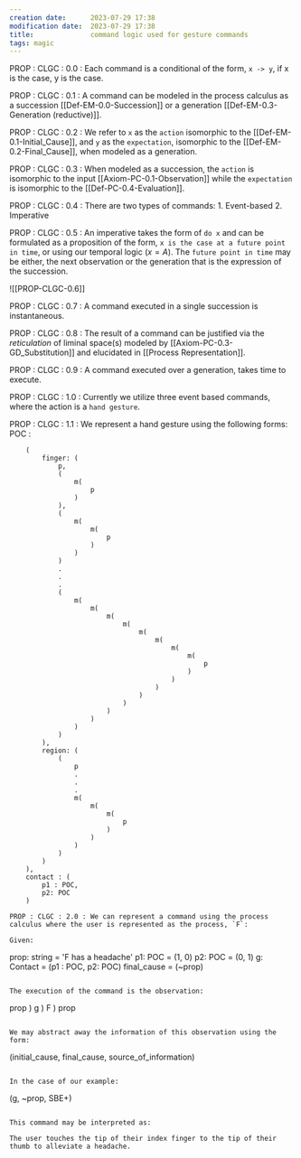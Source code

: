 ```yaml
---
creation date:		2023-07-29 17:38
modification date:	2023-07-29 17:38
title: 				command logic used for gesture commands
tags: magic
---
```

PROP : CLGC : 0.0 : Each command is a conditional of the form, `x -> y`, if x is the case, y is the case.

PROP : CLGC : 0.1 : A command can be modeled in the process calculus as a succession [[Def-EM-0.0-Succession]] or a generation [[Def-EM-0.3-Generation (reductive)]].

PROP : CLGC : 0.2 : We refer to `x` as the `action` isomorphic to the [[Def-EM-0.1-Initial_Cause]], and `y` as the `expectation`, isomorphic to the [[Def-EM-0.2-Final_Cause]], when modeled as a generation. 

PROP : CLGC : 0.3 : When modeled as a succession, the `action` is isomorphic to the input [[Axiom-PC-0.1-Observation]] while the `expectation` is isomorphic to the [[Def-PC-0.4-Evaluation]].

PROP : CLGC : 0.4 : There are two types of commands:
	1. Event-based
	2. Imperative

PROP : CLGC : 0.5 : An imperative takes the form of `do x` and can be formulated as a proposition of the form,  `x is the case at a future point in time`, or using our temporal logic $(x = A)$. The `future point in time` may be either, the next observation or the generation that is the expression of the succession. 

![[PROP-CLGC-0.6]]

PROP : CLGC : 0.7 : A command executed in a single succession is instantaneous.

PROP : CLGC : 0.8 : The result of a command can be justified via the $reticulation$ of liminal space(s) modeled by [[Axiom-PC-0.3-GD_Substitution]] and elucidated in [[Process Representation]].

PROP : CLGC : 0.9 : A command executed over a generation, takes time to execute. 

PROP : CLGC : 1.0 : Currently we utilize three event  based commands, where the action is a `hand gesture`.

PROP : CLGC : 1.1 : We represent a hand gesture using the following forms:
	POC : 
```
	(
		finger: (
			p, 
			(
				m(
					p
				)
			), 
			(
				m(
					m(
						p
					)
				)
			) 
			.
			.
			. 
			(
				m(
					m(
						m(
							m(
								m(
									m(
										m(
											m(
												p
											)
										)
									)
								)
							)
						)
					)
				)
			)
		), 
		region: ( 
			(
				p 
				.
				.
				.
				m(
					m(
						m(
							p
						)
					)
				)
			)
		)
	),
	contact : (
		p1 : POC, 
		p2: POC
	)

PROP : CLGC : 2.0 : We can represent a command using the process calculus where the user is represented as the process, `F`:

Given:
```

prop: string = 'F has a headache'
p1: POC = (1, 0)
p2: POC = (0, 1)
g: Contact = (p1 : POC, p2: POC)
final_cause = (~prop)
```

The execution of the command is the observation:
```

prop ) g ) F ) prop
```

We may abstract away the information of this observation using the form:
```

(initial_cause, final_cause, source_of_information)
```

In the case of our example:
```

(g, ~prop, SBE+)
```

This command may be interpreted as:

The user touches the tip of their index finger to the tip of their thumb to alleviate a headache.
```

